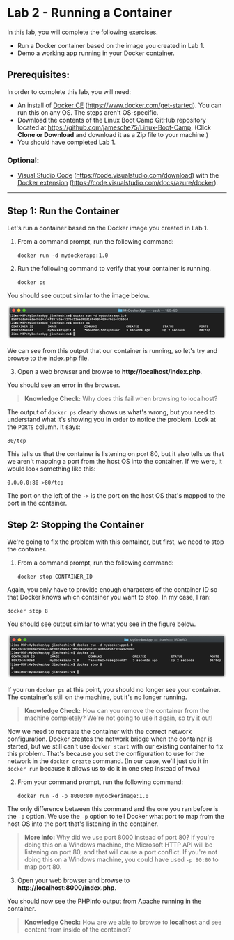 # Lab 2 - Running a Container
In this lab, you will complete the following exercises.

* Run a Docker container based on the image you created in Lab 1.
* Demo a working app running in your Docker container.

## Prerequisites:
In order to complete this lab, you will need:

* An install of [Docker CE](https://www.docker.com/get-started) (https://www.docker.com/get-started). You can run this on any OS. The steps aren't OS-specific.
* Download the contents of the Linux Boot Camp GitHub repository located at https://github.com/jamesche75/Linux-Boot-Camp. (Click **Clone or Download** and download it as a Zip file to your machine.)
* You should have completed Lab 1.

### Optional: ###
* [Visual Studio Code](https://code.visualstudio.com/download) (https://code.visualstudio.com/download) with the [Docker extension](https://code.visualstudio.com/docs/azure/docker) (https://code.visualstudio.com/docs/azure/docker).

---

## Step 1: Run the Container
Let's run a container based on the Docker image you created in Lab 1.

1. From a command prompt, run the following command:

   ``docker run -d mydockerapp:1.0``

2. Run the following command to verify that your container is running.

   ``docker ps``

You should see output similar to the image below.

![alt text](images/docker_ps.png "Running Containers")

We can see from this output that our container is running, so let's try and browse to the index.php file.

3. Open a web browser and browse to **http://localhost/index.php**.

You should see an error in the browser. 

> **Knowledge Check:** Why does this fail when browsing to localhost?

The output of ``docker ps`` clearly shows us what's wrong, but you need to understand what it's showing you in order to notice the problem. Look at the ``PORTS`` column. It says:

``80/tcp``

This tells us that the container is listening on port 80, but it also tells us that we aren't mapping a port from the host OS into the container. If we were, it would look something like this:

``
0.0.0.0:80->80/tcp
``

The port on the left of the ``->`` is the port on the host OS that's mapped to the port in the container. 

## Step 2: Stopping the Container

We're going to fix the problem with this container, but first, we need to stop the container. 

1. From a command prompt, run the following command:

   ``docker stop CONTAINER_ID``

Again, you only have to provide enough characters of the container ID so that Docker knows which container you want to stop. In my case, I ran:

``docker stop 8``

You should see output similar to what you see in the figure below.

![alt text](images/docker_stop.png "Stopping a Container")

If you run ``docker ps`` at this point, you should no longer see your container. The container's still on the machine, but it's no longer running. 

> **Knowledge Check:** How can you remove the container from the machine completely? We're not going to use it again, so try it out!

Now we need to recreate the container with the correct network configuration. Docker creates the network bridge when the container is started, but we still can't use ``docker start`` with our existing container to fix this problem. That's because you set the configuration to use for the network in the ``docker create`` command. (In our case, we'll just do it in ``docker run`` because it allows us to do it in one step instead of two.)

2. From your command prompt, run the following command:

   ``docker run -d -p 8000:80 mydockerimage:1.0``

The only difference between this command and the one you ran before is the ``-p`` option. We use the ``-p`` option to tell Docker what port to map from the host OS into the port that's listening in the container. 

> **More Info:** Why did we use port 8000 instead of port 80? If you're doing this on a Windows machine, the Microsoft HTTP API will be listening on port 80, and that will cause a port conflict. If you're not doing this on a Windows machine, you could have used ``-p 80:80`` to map port 80.

3. Open your web browser and browse to **http://localhost:8000/index.php**.

You should now see the PHPInfo output from Apache running in the container. 

> **Knowledge Check:** How are we able to browse to **localhost** and see content from inside of the container?



